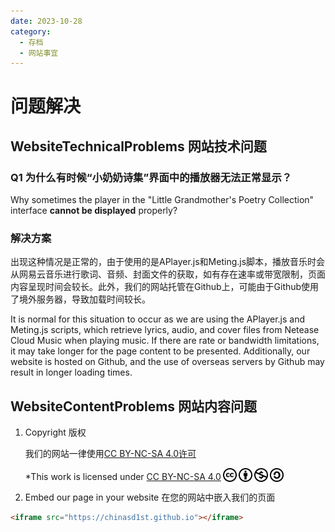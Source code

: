 ```yaml
---
date: 2023-10-28
category:
  - 存档
  - 网站事宜
---
```


# 问题解决

## WebsiteTechnicalProblems 网站技术问题

### Q1 为什么有时候“小奶奶诗集”界面中的播放器无法正常显示？

Why sometimes the player in the "Little Grandmother's Poetry Collection" interface **cannot be displayed** properly?

### 解决方案

出现这种情况是正常的，由于使用的是APlayer.js和Meting.js脚本，播放音乐时会从网易云音乐进行歌词、音频、封面文件的获取，如有存在速率或带宽限制，页面内容呈现时间会较长。此外，我们的网站托管在Github上，可能由于Github使用了境外服务器，导致加载时间较长。
  
It is normal for this situation to occur as we are using the APlayer.js and Meting.js scripts, which retrieve lyrics, audio, and cover files from Netease Cloud Music when playing music. If there are rate or bandwidth limitations, it may take longer for the page content to be presented. Additionally, our website is hosted on Github, and the use of overseas servers by Github may result in longer loading times.

## WebsiteContentProblems 网站内容问题

1. Copyright 版权  

    我们的网站一律使用[CC BY-NC-SA 4.0许可](https://creativecommons.org/licenses/by-nc-sa/4.0/deed.zh-hans)
    <p xmlns:cc="http://creativecommons.org/ns#" >*This work is licensed under <a href="http://creativecommons.org/licenses/by-nc-sa/4.0/?ref=chooser-v1" target="_blank" rel="license noopener noreferrer" style="display:inline-block;">CC BY-NC-SA 4.0<img style="height:22px!important;margin-left:3px;vertical-align:text-bottom;" src="/icon/cc.svg"><img style="height:22px!important;margin-left:3px;vertical-align:text-bottom;" src="/icon/by.svg"><img style="height:22px!important;margin-left:3px;vertical-align:text-bottom;" src="/icon/nc.svg"><img style="height:22px!important;margin-left:3px;vertical-align:text-bottom;" src="/icon/sa.svg"></a></p>

2. Embed our page in your website 在您的网站中嵌入我们的页面

```html
<iframe src="https://chinasd1st.github.io"></iframe>
```
